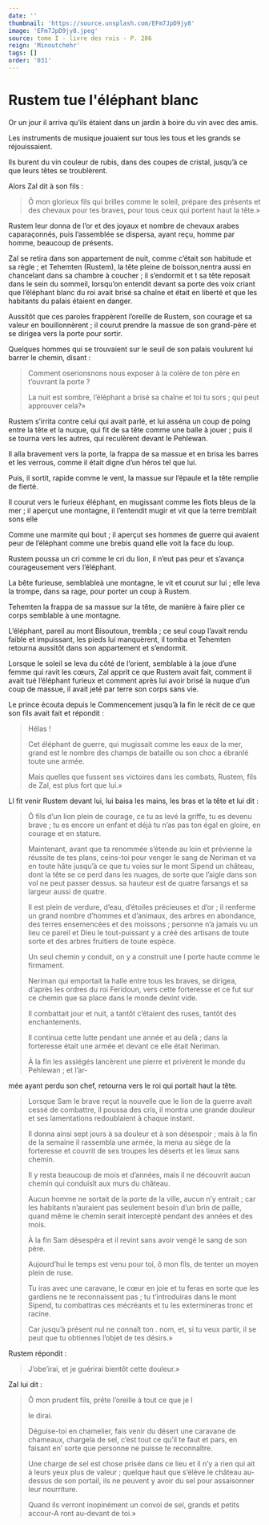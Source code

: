 ```yaml
---
date: ''
thumbnail: 'https://source.unsplash.com/EFm7JpD9jy8'
image: 'EFm7JpD9jy8.jpeg'
source: tome I - livre des rois - P. 286
reign: 'Minoutchehr'
tags: []
order: '031'
---
```


# Rustem tue l'éléphant blanc

Or un jour il arriva qu’ils étaient dans un jardin à boire du vin avec des amis.

Les instruments de musique jouaient sur tous les tous et les grands se réjouissaient.

Ils burent du vin couleur de rubis, dans des coupes de cristal, jusqu’à ce que leurs têtes se troublèrent.

Alors Zal dit à son fils :

> Ô mon glorieux fils qui brilles comme le soleil, prépare des présents et des chevaux pour tes braves, pour tous ceux qui portent haut la tête.»

Rustem leur donna de l’or et des joyaux et nombre de chevaux arabes caparaçonnés, puis l’assemblée se dispersa, ayant reçu, homme par homme, beaucoup de présents.

Zal se retira dans son appartement de nuit, comme c’était son habitude et sa règle ; et Tehemten (Rustem), la tête pleine de boisson,nentra aussi en chancelant dans sa chambre à coucher ; il s’endormit et t sa tête reposait dans le sein du sommeil, lorsqu’on entendit devant sa porte des voix criant que l’éléphant blanc du roi avait brisé sa chaîne et était en liberté et que les habitants du palais étaient en danger.

Aussitôt que ces paroles frappèrent l’oreille de Rustem, son courage et sa valeur en bouillonnèrent ; il courut prendre la massue de son grand-père et se dirigea vers la porte pour sortir.

Quelques hommes qui se trouvaient sur le seuil de son palais voulurent lui barrer le chemin, disant :

> Comment oserionsnons nous exposer à la colère de ton père en t’ouvrant la porte ?
>
> La nuit est sombre, l’éléphant a brisé sa chaîne et toi tu sors ; qui peut approuver cela?»

Rustem s’irrita contre celui qui avait parlé, et lui asséna un coup de poing entre la tête et la nuque, qui fit de sa tête comme une balle à jouer ; puis il se tourna vers les autres, qui reculèrent devant le Pehlewan.

Il alla bravement vers la porte, la frappa de sa massue et en brisa les barres et les verrous, comme il était digne d’un héros tel que lui.

Puis, il sortit, rapide comme le vent, la massue sur l’épaule et la tête remplie de fierté.

Il courut vers le furieux éléphant, en mugissant comme les flots bleus de la mer ; il aperçut une montagne, il l’entendit mugir et vit que la terre tremblait sons elle

Comme une marmite qui bout ; il aperçut ses hommes de guerre qui avaient peur de l’éléphant comme une brebis quand elle voit la face du loup.

Rustem poussa un cri comme le cri du lion, il n’eut pas peur et s’avança courageusement vers l’éléphant.

La bête furieuse, semblableà une montagne, le vit et courut sur lui ; elle leva la trompe, dans sa rage, pour porter un coup à Rustem.

Tehemten la frappa de sa massue sur la tête, de manière à faire plier ce corps semblable à une montagne.

L’éléphant, pareil au mont Bisoutoun, trembla ; ce seul coup l’avait rendu faible et impuissant, les pieds lui manquèrent, il tomba et Tehemten retourna aussitôt dans son appartement et s’endormit.

Lorsque le soleil se leva du côté de l’orient, semblable à la joue d’une femme qui ravit les cœurs, Zal apprit ce que Rustem avait fait, comment il avait tué l’éléphant furieux et comment après lui avoir brisé la nuque d’un coup de massue, il avait jeté par terre son corps sans vie.

Le prince écouta depuis le Commencement jusqu’à la fin le récit de ce que son fils avait fait et répondit :

> Hélas !
>
> Cet éléphant de guerre, qui mugissait comme les eaux de la mer, grand est le nombre des champs de bataille ou son choc a ébranlé toute une armée.
>
> Mais quelles que fussent ses victoires dans les combats, Rustem, fils de Zal, est plus fort que lui.»

Ll fit venir Rustem devant lui, lui baisa les mains, les bras et la tête et lui dit :

> Ô fils d’un lion plein de courage, ce tu as levé la griffe, tu es devenu brave ; tu es encore un enfant et déjà tu n’as pas ton égal en gloire, en courage et en stature.
>
> Maintenant, avant que ta renommée s’étende au loin et prévienne la réussite de tes plans, ceins-toi pour venger le sang de Neriman et va en toute hâte jusqu’à ce que tu voies sur le mont Sipend un château, dont la tête se ce perd dans les nuages, de sorte que l’aigle dans son vol ne peut passer dessus. sa hauteur est de quatre farsangs et sa largeur aussi de quatre.
>
> Il est plein de verdure, d’eau, d’étoiles précieuses et d’or ; il renferme un grand nombre d’hommes et d’animaux, des arbres en abondance, des terres ensemencées et des moissons ; personne n’a jamais vu un lieu ce pareil et Dieu le tout-puissant y a créé des artisans de toute sorte et des arbres fruitiers de toute espèce.
>
> Un seul chemin y conduit, on y a construit une I porte haute comme le firmament.
>
> Neriman qui emportait la halle entre tous les braves, se dirigea, d’après les ordres du roi Feridoun, vers cette forteresse et ce fut sur ce chemin que sa place dans le monde devint vide.
>
> Il combattait jour et nuit, a tantôt c’étaient des ruses, tantôt des enchantements.
>
> Il continua cette lutte pendant une année et au delà ; dans la forteresse était une armée et devant ce elle était Neriman.
>
> À la fin les assiégés lancèrent une pierre et privèrent le monde du Pehlewan ; et l’ar-
>
> 
mée ayant perdu son chef, retourna vers le roi qui portait haut la tête.
>
> Lorsque Sam le brave reçut la nouvelle que le lion de la guerre avait cessé de combattre, il poussa des cris, il montra une grande douleur et ses lamentations redoublaient à chaque instant.
>
> Il donna ainsi sept jours à sa douleur et à son désespoir ; mais à la fin de la semaine il rassembla une armée, la mena au siège de la forteresse et couvrit de ses troupes les déserts et les lieux sans chemin.
>
> Il y resta beaucoup de mois et d’années, mais il ne découvrit aucun chemin qui conduisît aux murs du château.
>
> Aucun homme ne sortait de la porte de la ville, aucun n’y entrait ; car les habitants n’auraient pas seulement besoin d’un brin de paille, quand même le chemin serait intercepté pendant des années et des mois.
>
> À la fin Sam désespéra et il revint sans avoir vengé le sang de son père.
>
> Aujourd’hui le temps est venu pour toi, ô mon fils, de tenter un moyen plein de ruse.
>
> Tu iras avec une caravane, le cœur en joie et tu feras en sorte que les gardiens ne te reconnaissent pas ; tu t’introduiras dans le mont Sipend, tu combattras ces mécréants et tu les extermineras tronc et racine.
>
> Car jusqu’à présent nul ne connaît ton
. nom, et, si tu veux partir, il se peut que tu obtiennes l’objet de tes désirs.»

Rustem répondit :

> J’obe’irai, et je guérirai bientôt cette douleur.»

Zal lui dit :

> Ô mon prudent fils, prête l’oreille à tout ce que je I
>
> le dirai.
>
> Déguise-toi en chamelier, fais venir du désert une caravane de chameaux, chargela de sel, c’est tout ce qu’il te faut et pars, en faisant en’
sorte que personne ne puisse te reconnaître.
>
> Une charge de sel est chose prisée dans ce lieu et il n’y a rien qui ait à leurs yeux plus de valeur ; quelque haut que s’élève le château au-dessus de son portail, ils ne peuvent y avoir du sel pour assaisonner leur nourriture.
>
> Quand ils verront inopinément un convoi de sel, grands et petits accour-A ront au-devant de toi.»
